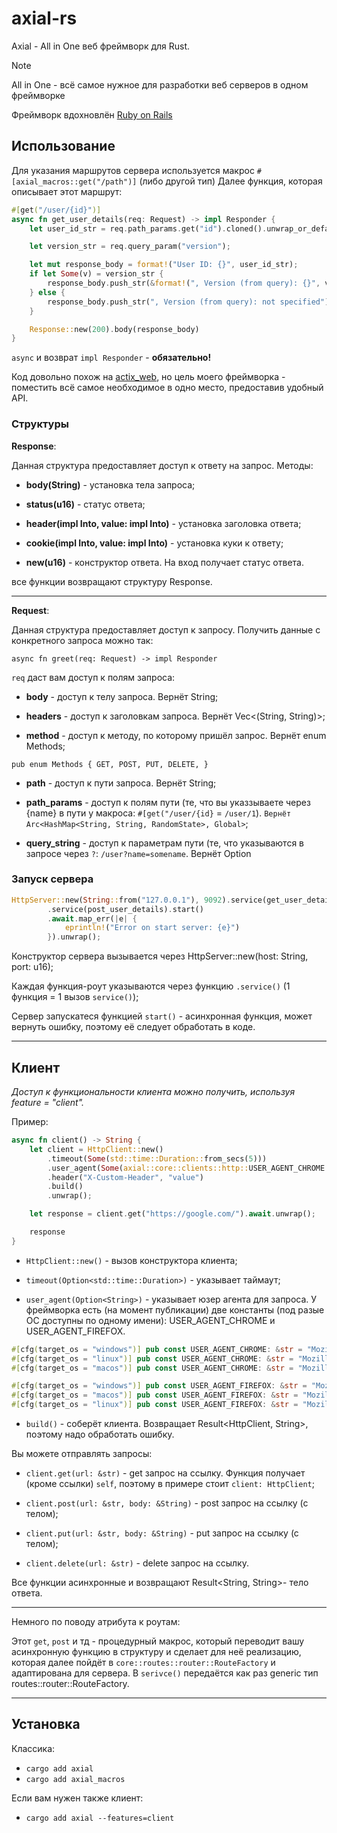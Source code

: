 # axial-rs

Axial - All in One веб фреймворк для Rust.

> [!NOTE]
> All in One - всё самое нужное для разработки веб серверов в одном фреймворке

Фреймворк вдохновлён [Ruby on Rails](https://github.com/rails/rails)

## Использование

Для указания маршрутов сервера используется макрос `#[axial_macros::get("/path")]` (либо другой тип)
Далее функция, которая описывает этот маршрут:
```rust
#[get("/user/{id}")]
async fn get_user_details(req: Request) -> impl Responder {
    let user_id_str = req.path_params.get("id").cloned().unwrap_or_default();

    let version_str = req.query_param("version");

    let mut response_body = format!("User ID: {}", user_id_str);
    if let Some(v) = version_str {
        response_body.push_str(&format!(", Version (from query): {}", v));
    } else {
        response_body.push_str(", Version (from query): not specified");
    }

    Response::new(200).body(response_body)
}
```

`async`  и возврат `impl Responder` - **обязательно!**

Код довольно похож на [actix_web](https://github.com/actix/actix-web), но цель моего фреймворка - поместить всё самое необходимое в одно место, предоставив удобный API.

### Структуры

**Response**:

Данная структура предоставляет доступ к ответу на запрос. Методы:

* **body(String)** - установка тела запроса;

* **status(u16)** - статус ответа;

* **header(impl Into<String>, value: impl Into<String>)** - установка заголовка ответа;

* **cookie(impl Into<String>, value: impl Into<String>)** - установка куки к ответу;

* **new(u16)** - конструктор ответа. На вход получает статус ответа.

все функции возвращают структуру Response.

---

**Request**:

Данная структура предоставляет доступ к запросу. Получить данные с конкретного запроса можно так:

`async fn greet(req: Request) -> impl Responder`

`req` даст вам доступ к полям запроса:

* **body** - доступ к телу запроса. Вернёт String;

* **headers** - доступ к заголовкам запроса. Вернёт Vec<(String, String)>;

* **method** - доступ к методу, по которому пришёл запрос. Вернёт enum Methods;

`pub enum Methods {
    GET,
    POST,
    PUT,
    DELETE,
}`

* **path** - доступ к пути запроса. Вернёт String;

* **path_params** - доступ к полям пути (те, что вы указзываете через {name} в пути у макроса: `#[get("/user/{id}` = `/user/1`). `Вернёт Arc<HashMap<String, String, RandomState>, Global>`;

* **query_string** - доступ к параметрам пути (те, что указываются в запросе через `?`: `/user?name=somename`. Вернёт Option<String>

### Запуск сервера

```rust
HttpServer::new(String::from("127.0.0.1"), 9092).service(get_user_details)
        .service(post_user_details).start()
        .await.map_err(|e| {
            eprintln!("Error on start server: {e}")
        }).unwrap();
```

Конструктор сервера вызывается через HttpServer::new(host: String, port: u16);

Каждая функция-роут указываются через функцию `.service()` (1 функция = 1 вызов `service()`);

Сервер запускатеся функцией `start()` - асинхронная функция, может вернуть ошибку, поэтому её следует обработать в коде.

---

## Клиент

*Доступ к функциональности клиента можно получить, используя feature = "client".*

Пример:

```rust
async fn client() -> String {
    let client = HttpClient::new()
        .timeout(Some(std::time::Duration::from_secs(5)))
        .user_agent(Some(axial::core::clients::http::USER_AGENT_CHROME.to_string()))
        .header("X-Custom-Header", "value")
        .build()
        .unwrap();

    let response = client.get("https://google.com/").await.unwrap();

    response
}
```

* `HttpClient::new()` - вызов конструктора клиента;

* `timeout(Option<std::time::Duration>)` - указывает таймаут;

* `user_agent(Option<String>)` - указывает юзер агента для запроса. У фреймворка есть (на момент публикации) две константы (под разые ОС доступны по одному имени): USER_AGENT_CHROME и USER_AGENT_FIREFOX.

```rust
#[cfg(target_os = "windows")] pub const USER_AGENT_CHROME: &str = "Mozilla/5.0 (Windows NT 10.0; Win64; x64) AppleWebKit/537.36 (KHTML, like Gecko) Chrome/136.0.0.0 Safari/537.36";
#[cfg(target_os = "linux")] pub const USER_AGENT_CHROME: &str = "Mozilla/5.0 (X11; Linux x86_64) AppleWebKit/537.36 (KHTML, like Gecko) Chrome/136.0.0.0 Safari/537.36";
#[cfg(target_os = "macos")] pub const USER_AGENT_CHROME: &str = "Mozilla/5.0 (Macintosh; Intel Mac OS X 10_15_7) AppleWebKit/537.36 (KHTML, like Gecko) Chrome/136.0.0.0 Safari/537.36";

#[cfg(target_os = "windows")] pub const USER_AGENT_FIREFOX: &str = "Mozilla/5.0 (Windows NT 10.0; Win64; x64; rv:137.0) Gecko/20100101 Firefox/137.0";
#[cfg(target_os = "macos")] pub const USER_AGENT_FIREFOX: &str = "Mozilla/5.0 (Macintosh; Intel Mac OS X 14.7; rv:128.0) Gecko/20100101 Firefox/128.0";
#[cfg(target_os = "linux")] pub const USER_AGENT_FIREFOX: &str = "Mozilla/5.0 (X11; Linux i686; rv:128.0) Gecko/20100101 Firefox/128.0";
```

* `build()` - соберёт клиента. Возвращает Result<HttpClient, String>, поэтому надо обработать ошибку.

Вы можете отправлять запросы:

* `client.get(url: &str)` - get запрос на ссылку. Функция получает (кроме ссылки) `self`, поэтому в примере стоит `client: HttpClient`;

* `client.post(url: &str, body: &String)` - post запрос на ссылку (с телом);

* `client.put(url: &str, body: &String)` - put запрос на ссылку (с телом);

* `client.delete(url: &str)` - delete запрос на ссылку.

Все функции асинхронные и возвращают Result<String, String>- тело ответа.

---

Немного по поводу атрибута к роутам:

Этот `get`, `post` и тд - процедурный макрос, который переводит вашу асинхронную функцию в структуру и сделает для неё реализацию, которая далее пойдёт в `core::routes::router::RouteFactory` и адаптирована для сервера. В `serivce()` передаётся как раз generic тип routes::router::RouteFactory.

---

## Установка

Классика:

* `cargo add axial`
* `cargo add axial_macros`

Если вам нужен также клиент:

* `cargo add axial --features=client`
